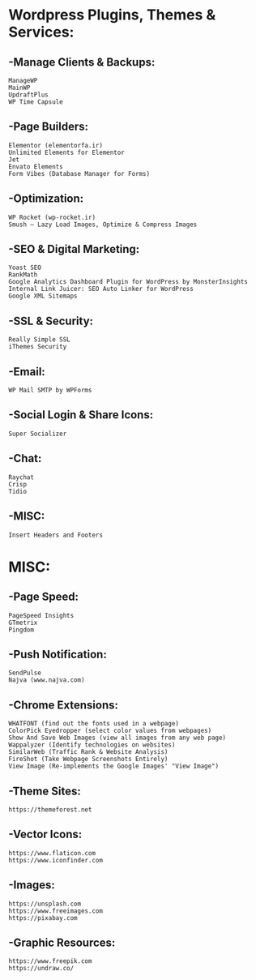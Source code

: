 # Wordpress Plugins, Themes & Services:
## -Manage Clients & Backups:
```
ManageWP
MainWP
UpdraftPlus
WP Time Capsule
```

## -Page Builders:
```
Elementor (elementorfa.ir) 
Unlimited Elements for Elementor
Jet
Envato Elements
Form Vibes (Database Manager for Forms) 
```

## -Optimization:
```
WP Rocket (wp-rocket.ir) 
Smush – Lazy Load Images, Optimize & Compress Images
```

## -SEO & Digital Marketing:
```
Yoast SEO
RankMath
Google Analytics Dashboard Plugin for WordPress by MonsterInsights
Internal Link Juicer: SEO Auto Linker for WordPress
Google XML Sitemaps
```

## -SSL & Security:
```
Really Simple SSL
iThemes Security
```

## -Email:
```
WP Mail SMTP by WPForms
```

## -Social Login & Share Icons:
```
Super Socializer
```

## -Chat:
```
Raychat
Crisp
Tidio
```

## -MISC:
```
Insert Headers and Footers
```

# MISC:
## -Page Speed:
```
PageSpeed Insights
GTmetrix
Pingdom
```

## -Push Notification:
```
SendPulse
Najva (www.najva.com) 
```

## -Chrome Extensions:
```
WHATFONT (find out the fonts used in a webpage)
ColorPick Eyedropper (select color values from webpages)
Show And Save Web Images (view all images from any web page)
Wappalyzer (Identify technologies on websites)
SimilarWeb (Traffic Rank & Website Analysis)
FireShot (Take Webpage Screenshots Entirely)
View Image (Re-implements the Google Images' "View Image")
```

## -Theme Sites:
```
https://themeforest.net
```

## -Vector Icons:
```
https://www.flaticon.com
https://www.iconfinder.com
```

## -Images:
```
https://unsplash.com
https://www.freeimages.com
https://pixabay.com
```

## -Graphic Resources:
```
https://www.freepik.com
https://undraw.co/
```




